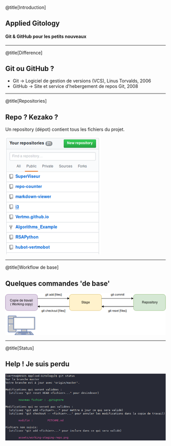 @title[Introduction]
## Applied Gitology
#### Git & GitHub pour les petits nouveaux

---
@title[Difference]
## Git ou GitHub ?
* Git -> Logiciel de gestion de versions (VCS), Linus Torvalds, 2006
* GitHub -> Site et service d'hebergement de repos Git, 2008

---
@title[Repositories]
## Repo ? Kezako ?
Un repository (dépot) contient tous les fichiers du projet. 

![Mes Repos](assets/mes-repos.png)

---
@title[Workflow de base]
## Quelques commandes 'de base'

![Workflow](assets/working-staging-repo.png)

---
@title[Status]
## Help ! Je suis perdu

![Status](assets/status.png)
